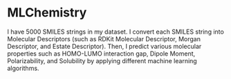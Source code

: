 # MLChemistry
I have 5000 SMILES strings in my dataset. I convert each SMILES string into Molecular Descriptors (such as RDKit Molecular Descriptor, Morgan Descriptor, and Estate Descriptor). Then, I predict various molecular properties such as HOMO-LUMO interaction gap, Dipole Moment, Polarizability, and Solubility by applying different machine learning algorithms.

